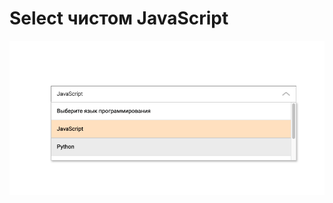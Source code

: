 # Select чистом JavaScript

![Image alt](https://github.com/EvgeniyBudaev/pro-js-select/blob/main/readme.png)
